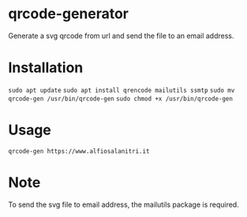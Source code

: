 # qrcode-generator
Generate a svg qrcode from url and send the file to an email address.

# Installation
`sudo apt update`
`sudo apt install qrencode mailutils ssmtp`
`sudo mv qrcode-gen /usr/bin/qrcode-gen`
`sudo chmod +x /usr/bin/qrcode-gen`

# Usage
`qrcode-gen https://www.alfiosalanitri.it`

# Note
To send the svg file to email address, the mailutils package is required.
